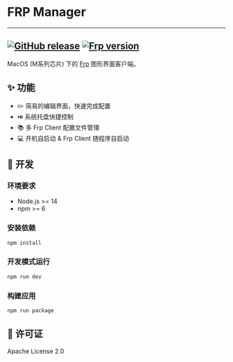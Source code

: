 # FRP Manager

---
[![GitHub release](https://img.shields.io/github/tag/WNJXYK/FrpManager.svg?label=release)](https://github.com/WNJXYK/FrpManager/releases) 
[![Frp version](https://img.shields.io/badge/frp-0.61.2-blue)](https://github.com/fatedier/frp/releases/tag/v0.61.2)
---

MacOS (M系列芯片) 下的 [Frp](https://github.com/fatedier/frp) 图形界面客户端。

## :sparkles: 功能

* :pencil2: 简易的编辑界面，快速完成配置
* :play_or_pause_button: 系统托盘快捷控制
* 📚 多 Frp Client 配置文件管理
* :computer: 开机自启动 & Frp Client 随程序自启动

## :wrench: 开发

### 环境要求

- Node.js >= 14
- npm >= 6

### 安装依赖

```bash
npm install
```

### 开发模式运行

```bash
npm run dev
```

### 构建应用

```bash
npm run package
```

## :page_facing_up: 许可证

Apache License 2.0